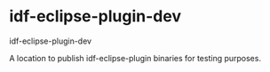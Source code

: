 # idf-eclipse-plugin-dev
idf-eclipse-plugin-dev

A location to publish idf-eclipse-plugin binaries for testing purposes.
